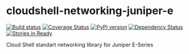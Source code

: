# cloudshell-networking-juniper-e
[![Build status](https://travis-ci.org/QualiSystems/cloudshell-networking-juniper.svg?branch=master)](https://travis-ci.org/QualiSystems/cloudshell-networking-juniper)
[![Coverage Status](https://coveralls.io/repos/github/QualiSystems/cloudshell-networking-juniper/badge.svg?branch=master)](https://coveralls.io/github/QualiSystems/cloudshell-networking-juniper)
[![PyPI version](https://badge.fury.io/py/cloudshell-networking-juniper.svg)](https://badge.fury.io/py/cloudshell-networking-juniper)
[![Dependency Status](https://dependencyci.com/github/QualiSystems/cloudshell-networking-juniper/badge)](https://dependencyci.com/github/QualiSystems/cloudshell-networking-juniper)
[![Stories in Ready](https://badge.waffle.io/QualiSystems/cloudshell-networking-juniper.svg?label=ready&title=Ready)](http://waffle.io/QualiSystems/cloudshell-networking-juniper)

Cloud Shell standart networking library for Juniper E-Series
